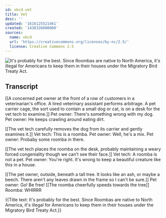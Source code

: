```yaml
---
id: xkcd.vet
title: Vet
desc: ''
updated: '1616125521461'
created: '1438326000000'
sources:
  name: xkcd
  url: 'https://creativecommons.org/licenses/by-nc/2.5/'
  license: Creative Commons 2.5
---
```

![It's probably for the best. Since Roombas are native to North America, it's illegal for Americans to keep them in their houses under the Migratory Bird Treaty Act.](https://imgs.xkcd.com/comics/vet.png)

## Transcript
[[A concerned pet owner at the front of a row of customers in a veterinarian's  office. A tired veterinary assistant performs arbitrage. A pet carrier cage, the sort used to contain a small dog or cat, is on a desk for the vet tech to examine.]]
Pet owner: There's something wrong with my dog.
Pet owner: He keeps crawling around eating dirt.

[[The vet tech carefully removes the dog from its carrier and gently examines it.]]
Vet tech: This is a roomba.
Pet owner: Well, he's a mix.
Pet owner: Probaby some roomba in there.

[[The vet tech places the roomba on the desk, probably maintaining a weary forced congeniality though we can't see their face.]]
Vet tech: A roomba is not a pet.
Pet owner: You're right. It's wrong to keep a beautiful creature like this in a house.

[[The pet owner, outside, beneath a tall tree. It looks like an ash, or maybe a beech. There aren't any leaves drawn in the frame so I can't be sure.]]
Pet owner: Go! Be free!
[[The roomba cheerfully speeds towards the tree]]
Roomba: WHIRRR

{{Title text: It's probably for the best. Since Roombas are native to North America, it's illegal for Americans to keep them in their houses under the Migratory Bird Treaty Act.}}
